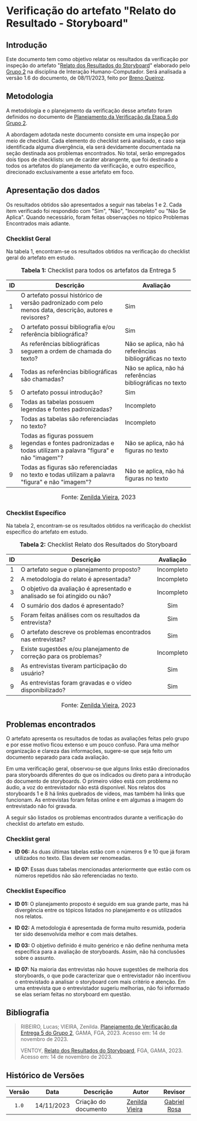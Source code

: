 # Verificação do artefato "Relato do Resultado - Storyboard"

## Introdução

Este documento tem como objetivo relatar os resultados da verificação por inspeção do artefato "[Relato dos Resultados do Storyboard](https://interacao-humano-computador.github.io/2023.2-Ventoy/DAD/nivel1/storyboard/relatoDosResultados/)" elaborado pelo [Grupo 2](https://interacao-humano-computador.github.io/2023.2-Ventoy/) na disciplina de Interação Humano-Computador. Será analisada a versão 1.6 do documento, de 08/11/2023, feito por [Breno Queiroz](https://github.com/brenob6).

## Metodologia

A metodologia e o planejamento da verificação desse artefato foram definidos no documento de [Planejamento da Verificação da Etapa 5 do Grupo 2](https://github.com/Interacao-Humano-Computador/2023.2-NotaLegal/blob/main/docs/verificacao/Grupo%202/Entrega%205/planejamento-verificacao.md).

A abordagem adotada neste documento consiste em uma inspeção por meio de checklist. Cada elemento do checklist será analisado, e caso seja identificada alguma divergência, ela será devidamente documentada na seção destinada aos problemas encontrados. No total, serão empregados dois tipos de checklists: um de caráter abrangente, que foi destinado a todos os artefatos do planejamento da verificação, e outro específico, direcionado exclusivamente a esse artefato em foco.

## Apresentação dos dados

Os resultados obtidos são apresentados a seguir nas tabelas 1 e 2. Cada item verificado foi respondido com "Sim", "Não", "Incompleto" ou "Não Se Aplica". Quando necessário, foram feitas observações no tópico Problemas Encontrados mais adiante.

### Checklist Geral

Na tabela 1, encontram-se os resultados obtidos na verificação do checklist geral do artefato em estudo.

<div align="center">
<font size="3"><p style="text-align: center"><b>Tabela 1:</b> Checklist para todos os artefatos da Entrega 5</p></font>

<table>
  <thead>
    <tr>
      <th>ID</th>
      <th>Descrição</th>
      <th>Avaliação</th>
    </tr>
  </thead>
  <tbody>
    <tr>
      <td>1</td>
      <td>O artefato possui histórico de versão padronizado com pelo menos data, descrição, autores e revisores?</td>
      <td>Sim</td>
    </tr>
    <tr>
      <td>2</td>
      <td>O artefato possui bibliografia e/ou referência bibliográfica?</td>
      <td>Sim</td>
    </tr>
    <tr>
      <td>3</td>
      <td>As referências bibliográficas seguem a ordem de chamada do texto?</td>
      <td>Não se aplica, não há referências bibliográficas no texto</td>
    </tr>
    <tr>
      <td>4</td>
      <td>Todas as referências bibliográficas são chamadas?</td>
      <td>Não se aplica, não há referências bibliográficas no texto</td>
    </tr>
    <tr>
      <td>5</td>
      <td>O artefato possui introdução?</td>
      <td>Sim</td>
    </tr>
    <tr>
      <td>6</td>
      <td>Todas as tabelas possuem legendas e fontes padronizadas?</td>
      <td>Incompleto</td>
    </tr>
    <tr>
      <td>7</td>
      <td>Todas as tabelas são referenciadas no texto?</td>
      <td>Incompleto</td>
    </tr>
    <tr>
      <td>8</td>
      <td>Todas as figuras possuem legendas e fontes padronizadas e todas utilizam a palavra "figura" e não "imagem"?</td>
      <td>Não se aplica, não há figuras no texto</td>
    </tr>
    <tr>
      <td>9</td>
      <td>Todas as figuras são referenciadas no texto e todas utilizam a palavra "figura" e não "imagem"?</td>
      <td>Não se aplica, não há figuras no texto</td>
    </tr>
  </tbody>
</table>

<font size="3"><p style="text-align: center">Fonte: <a href="https://github.com/zenildavieira">Zenilda Vieira</a>, 2023</p></font>
</div>

### Checklist Específico

Na tabela 2, encontram-se os resultados obtidos na verificação do checklist específico do artefato em estudo.

<div align="center">
<font size="3"><p style="text-align: center"><b>Tabela 2:</b> Checklist Relato dos Resultados do Storyboard</p></font>

<table>
  <thead>
    <tr>
      <th align="center">ID</th>
      <th align="center">Descrição</th>
      <th align="center">Avaliação</th>
    </tr>
  </thead>
  <tbody>
    <tr>
      <td align="center">1</td>
      <td>O artefato segue o planejamento proposto?</td>
      <td align="center">Incompleto</td>
    </tr>
    <tr>
      <td align="center">2</td>
      <td>A metodologia do relato é apresentada?</td>
      <td align="center">Incompleto</td>
    </tr>
    <tr>
      <td align="center">3</td>
      <td>O objetivo da avaliação é apresentado e analisado se foi atingido ou não?</td>
      <td align="center">Incompleto</td>
    </tr>
    <tr>
      <td align="center">4</td>
      <td>O sumário dos dados é apresentado?</td>
      <td align="center">Sim</td>
    </tr>
    <tr>
      <td align="center">5</td>
      <td>Foram feitas análises com os resultados da entrevista?</td>
      <td align="center">Sim</td>
    </tr>
    <tr>
      <td align="center">6</td>
      <td>O artefato descreve os problemas encontrados nas entrevistas?</td>
      <td align="center">Sim</td>
    </tr>
    <tr>
      <td align="center">7</td>
      <td>Existe sugestões e/ou planejamento de correção para os problemas?</td>
      <td align="center">Incompleto</td>
    </tr>
    <tr>
      <td align="center">8</td>
      <td>As entrevistas tiveram participação do usuário?</td>
      <td align="center">Sim</td>
    </tr>
    <tr>
      <td align="center">9</td>
      <td>As entrevistas foram gravadas e o vídeo disponibilizado?</td>
      <td align="center">Sim</td>
    </tr>
  </tbody>
</table>

<font size="3"><p style="text-align: center">Fonte: <a href="https://github.com/zenildavieira">Zenilda Vieira</a>, 2023</p></font>
</div>

## Problemas encontrados

O artefato apresenta os resultados de todas as avaliações feitas pelo grupo e por esse motivo ficou extenso e um pouco confuso. Para uma melhor organização e clareza das informações, sugere-se que seja feito um documento separado para cada avaliação.

Em uma verificação geral, observou-se que alguns links estão direcionados para storyboards diferentes do que os indicados ou direto para a introdução do documento de storyboards. O primeiro vídeo está com problema no áudio, a voz do entrevistador não está disponível. Nos relatos dos storyboards 1 e 8 há links quebrados de vídeos, mas também há links que funcionam. As entrevistas foram feitas online e em algumas a imagem do entrevistado não foi gravada.

A seguir são listados os problemas encontrados durante a verificação do checklist do artefato em estudo.

### Checklist geral

- **ID 06:** As duas últimas tabelas estão com o números 9 e 10 que já foram utilizados no texto. Elas devem ser renomeadas.

- **ID 07:** Essas duas tabelas mencionadas anteriormente que estão com os números repetidos não são referenciadas no texto.

### Checklist Específico

- **ID 01:** O planejamento proposto é seguido em sua grande parte, mas há divergência entre os tópicos listados no planejamento e os utilizados nos relatos.

- **ID 02:** A metodologia é apresentada de forma muito resumida, poderia ter sido desenvolvida melhor e com mais detalhes.

- **ID 03:** O objetivo definido é muito genérico e não define nenhuma meta específica para a avaliação de storyboards. Assim, não há conclusões sobre o assunto.

- **ID 07:** Na maioria das entrevistas não houve sugestões de melhoria dos storyboards, o que pode caracterizar que o entrevistador não incentivou o entrevistado a analisar o storyboard com mais critério e atenção. Em uma entrevista que o entrevistador sugeriu melhorias, não foi informado se elas seriam feitas no storyboard em questão.

## Bibliografia
>
> RIBEIRO, Lucas; VIEIRA, Zenilda. [Planejamento de Verificação da Entrega 5 do Grupo 2](https://github.com/Interacao-Humano-Computador/2023.2-NotaLegal/blob/main/docs/verificacao/Grupo%202/Entrega%205/planejamento-verificacao.md), GAMA, FGA, 2023. Acesso em: 14 de novembro de 2023.
>
> VENTOY, [Relato dos Resultados do Storyboard](https://interacao-humano-computador.github.io/2023.2-Ventoy/DAD/nivel1/storyboard/relatoDosResultados/), FGA, GAMA, 2023. Acesso em: 14 de novembro de 2023.

## Histórico de Versões

| Versão | Data   | Descrição     | Autor     |  Revisor        |
| :----: | ------ | ------------- | --------- | :-------------: |
| `1.0`  | 14/11/2023 | Criação do documento  | [Zenilda Vieira](https://github.com/zenildavieira)| [Gabriel Rosa](https://github.com/gabrielrosa) |